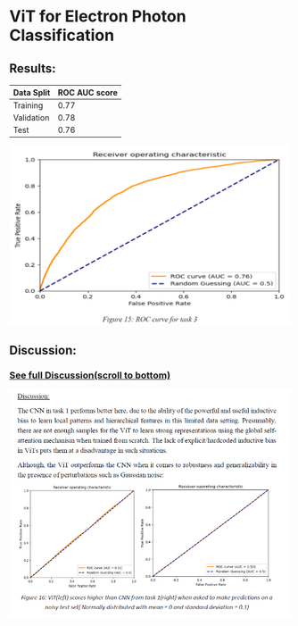 # ViT for Electron Photon Classification

## Results:

| Data Split      | ROC AUC score   |
| --------------- | --------------- |
| Training        | 0.77            |
| Validation      | 0.78            |
| Test            | 0.76            |


![](./roc.png)


## Discussion:


### [See full Discussion(scroll to bottom)](./task_3.ipynb)


![](./discussion.png)
